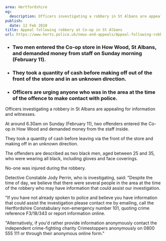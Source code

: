 ```yaml
area: Hertfordshire
og:
  description: Officers investigating a robbery in St Albans are appealing for information and witnesses.
publish:
  date: 12 Feb 2018
title: Appeal following robbery at Co-op in St Albans
url: https://www.herts.police.uk/news-and-appeals/Appeal-following-robbery-atCo-op-in-StAlbans-1608F
```

* ### Two men entered the Co-op store in How Wood, St Albans, and demanded money from staff on Sunday morning (February 11).

 * ### They took a quantity of cash before making off out of the front of the store and in an unknown direction.

 * ### Officers are urging anyone who was in the area at the time of the offence to make contact with police.

Officers investigating a robbery in St Albans are appealing for information and witnesses.

At around 6.30am on Sunday (February 11), two offenders entered the Co-op in How Wood and demanded money from the staff inside.

They took a quantity of cash before leaving via the front of the store and making off in an unknown direction.

The offenders are described as two black men, aged between 25 and 35, who were wearing all black, including gloves and face coverings.

No-one was injured during the robbery.

Detective Constable Jody Perrin, who is investigating, said: "Despite the time of day, we believe that there were several people in the area at the time of the robbery who may have information that could assist our investigation.

"If you have not already spoken to police and believe you have information that could assist the investigation please contact me by emailing, call the Hertfordshire Constabulary non-emergency number 101, quoting crime reference F3/18/343 or report information online.

"Alternatively, if you'd rather provide information anonymously contact the independent crime-fighting charity Crimestoppers anonymously on 0800 555 111 or through their anonymous online form."
